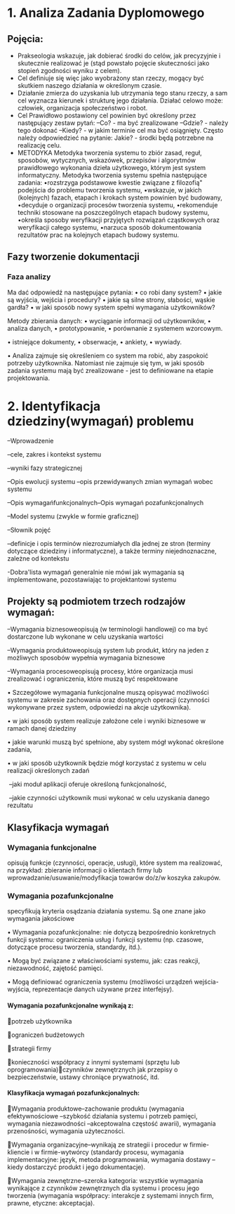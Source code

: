 # 1. Analiza Zadania Dyplomowego



## Pojęcia:

- Prakseologia wskazuje, jak dobierać środki do celów, jak precyzyjnie i skutecznie realizować je (stąd powstało pojęcie skuteczności jako stopień zgodności wyniku z celem).
- Cel definiuje się więc jako wyobrażony stan rzeczy, mogący być skutkiem naszego działania w określonym czasie.
- Działanie zmierza do uzyskania lub utrzymania tego stanu rzeczy, a sam cel wyznacza kierunek i strukturę jego działania. Działać celowo może: człowiek, organizacja społeczeństwo i robot.
- Cel
  Prawidłowo postawiony cel powinien być określony przez następujący zestaw pytań:
  –Co? - ma być zrealizowane
  –Gdzie? - należy tego dokonać
  –Kiedy? - w jakim terminie cel ma być osiągnięty. Często należy odpowiedzieć na pytanie: Jakie? - środki będą potrzebne na realizację celu.
- METODYKA
  Metodyka tworzenia systemu to zbiór zasad, reguł, sposobów, wytycznych, wskazówek, przepisów i algorytmów prawidłowego wykonania dzieła użytkowego, którym jest system informatyczny.
  Metodyka tworzenia systemu spełnia następujące zadania:
  •rozstrzyga podstawowe kwestie związane z filozofią" podejścia do problemu tworzenia systemu,
  •wskazuje, w jakich (kolejnych) fazach, etapach i krokach system powinien być budowany,
  •decyduje o organizacji procesów tworzenia systemu,
  •rekomenduje techniki stosowane na poszczególnych etapach budowy systemu,
  •określa sposoby weryfikacji przyjętych rozwiązań cząstkowych oraz weryfikacji całego systemu,
  •narzuca sposób dokumentowania rezultatów prac na kolejnych etapach budowy systemu.

## Fazy tworzenie dokumentacji

### Faza analizy

Ma dać odpowiedź na następujące pytania:
• co robi dany system?
• jakie są wyjścia, wejścia i procedury?
• jakie są silne strony, słabości, wąskie gardła?
• w jaki sposób nowy system spełni wymagania użytkowników?

Metody zbierania danych:
• wyciąganie informacji od użytkowników,
• analiza danych,
• prototypowanie,
• porównanie z systemem wzorcowym.

• istniejące dokumenty,
• obserwacje,
• ankiety,
• wywiady.

• Analiza zajmuje się określeniem co system ma robić, aby zaspokoić potrzeby użytkownika. Natomiast nie zajmuje się tym, w jaki sposób zadania systemu mają być zrealizowane - jest to definiowane na etapie projektowania.

# 2. Identyfikacja dziedziny(wymagań) problemu

–Wprowadzenie

 –cele, zakres i kontekst systemu 

–wyniki fazy strategicznej

–Opis ewolucji systemu –opis przewidywanych zmian wymagań wobec systemu

–Opis wymagańfunkcjonalnych–Opis wymagań pozafunkcjonalnych

–Model systemu (zwykle w formie graficznej)

–Słownik pojęć

–definicje i opis terminów niezrozumiałych dla jednej ze stron (terminy dotyczące dziedziny i informatyczne), a także terminy niejednoznaczne, zależne od kontekstu

-Dobra'lista wymagań generalnie nie mówi jak wymagania są implementowane, pozostawiając to projektantowi systemu

## Projekty są podmiotem trzech rodzajów wymagań:

–Wymagania biznesoweopisują (w terminologii handlowej) co ma być dostarczone lub wykonane w celu uzyskania wartości

–Wymagania produktoweopisują system lub produkt, który na jeden z możliwych sposobów wypełnia wymagania biznesowe

–Wymagania procesoweopisują procesy, które organizacja musi zrealizować i ograniczenia, które muszą być respektowane

• Szczegółowe wymagania funkcjonalne muszą opisywać możliwości systemu w zakresie zachowania oraz dostępnych operacji (czynności wykonywane przez system, odpowiedzi na akcje użytkownika).

• w jaki sposób system realizuje założone cele i wyniki biznesowe w ramach danej dziedziny

• jakie warunki muszą być spełnione, aby system mógł wykonać określone zadania,

• w jaki sposób użytkownik będzie mógł korzystać z systemu w celu realizacji określonych zadań 

​	–jaki moduł aplikacji oferuje określoną funkcjonalność,

​	 –jakie czynności użytkownik musi wykonać w celu uzyskania danego rezultatu

## Klasyfikacja wymagań

### Wymagania funkcjonalne 

opisują funkcje (czynności, operacje, usługi), które system ma realizować, na przykład: zbieranie informacji o klientach firmy lub wprowadzanie/usuwanie/modyfikacja towarów do/z/w koszyka zakupów.

### Wymagania pozafunkcjonalne 

specyfikują kryteria osądzania działania systemu. Są one znane jako wymagania jakościowe

• Wymagania pozafunkcjonalne: nie dotyczą bezpośrednio konkretnych funkcji systemu: ograniczenia usług i funkcji systemu (np. czasowe, dotyczące procesu tworzenia, standardy, itd.).

• Mogą być związane z właściwościami systemu, jak: czas reakcji, niezawodność, zajętość pamięci.

• Mogą definiować ograniczenia systemu (możliwości urządzeń wejścia-wyjścia, reprezentacje danych używane przez interfejsy).

#### Wymagania pozafunkcjonalne wynikają z:

potrzeb użytkownika

ograniczeń budżetowych

strategii firmy

konieczności współpracy z innymi systemami (sprzętu lub oprogramowania)czynników zewnętrznych jak przepisy o bezpieczeństwie, ustawy chroniące prywatność, itd.

#### Klasyfikacja wymagań pozafunkcjonalnych: 

Wymagania produktowe–zachowanie produktu (wymagania efektywnościowe –szybkość działania systemu i potrzeb pamięci, wymagania niezawodności –akceptowalna częstość awarii), wymagania przenośności, wymagania użyteczności.

Wymagania organizacyjne–wynikają ze strategii i procedur w firmie-kliencie i w firmie-wytwórcy (standardy procesu, wymagania implementacyjne: język, metoda programowania, wymagania dostawy –kiedy dostarczyć produkt i jego dokumentacje).

Wymagania zewnętrzne–szeroka kategoria: wszystkie wymagania wynikające z czynników zewnętrznych dla systemu i procesu jego tworzenia (wymagania współpracy: interakcje z systemami innych firm, prawne, etyczne: akceptacja).